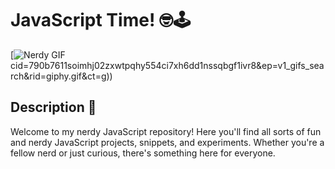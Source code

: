 # JavaScript Time! 🤓🕹️

[![Nerdy GIF](https://media3.giphy.com/media/v1.Y2lkPTc5MGI3NjExenhlemNyZ280dHVzdzdoNWh2dHE0YWx6eDZieng2YnpzZDkwZzlpaiZlcD12MV9pbnRlcm5hbF9naWZfYnlfaWQmY3Q9Zw/5Zesu5VPNGJlm/giphy.gif)
cid=790b7611soimhj02zxwtpqhy554ci7xh6dd1nssqbgf1ivr8&ep=v1_gifs_search&rid=giphy.gif&ct=g))

## Description 📝

Welcome to my nerdy JavaScript repository! Here you'll find all sorts of fun and nerdy JavaScript projects, snippets, and experiments. Whether you're a fellow nerd or just curious, there's something here for everyone.


